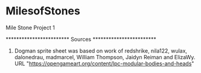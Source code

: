 # MilesofStones
 Mile Stone Project 1


 ************************ Sources  ************************
 
1. Dogman sprite sheet
was based on work of redshrike, nila122, wulax, dalonedrau, madmarcel, William Thompson, Jaidyn Reiman and ElizaWy. 
URL
"https://opengameart.org/content/lpc-modular-bodies-and-heads"